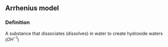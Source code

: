 
## Arrhenius model
### Definition
A substance that dissociates (dissolves) in water to create hydroxide waters ($OH^{-1}$)